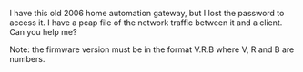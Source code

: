 I have this old 2006 home automation gateway, but I lost the password to access it. I have a pcap file of the network traffic between it and a client. Can you help me?


Note: the firmware version must be in the format V.R.B where V, R and B are numbers.
